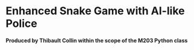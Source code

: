 # Enhanced Snake Game with AI-like Police

#### Produced by Thibault Collin within the scope of the M203 Python class

